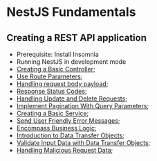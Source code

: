 # NestJS Fundamentals

## Creating a REST API application
- Prerequisite: Install Insomnia
- Running NestJS in development mode
- [Creating a Basic Controller](./iluvcofee/lectures/lecture-010-creating-a-basic-controller.md);
- [Use Route Parameters](./iluvcofee/lectures/lecture-011-use-route-parameters.md);
- [Handling request body payload](./iluvcofee/lectures/lecture-012-handling-request-body-payload.md);
- [Response Status Codes](./iluvcofee/lectures/lecture-013-response-status-codes.md);
- [Handling Update and Delete Requests](./iluvcofee/lectures/lecture-014-handling-update-and-delete-requests.md);
- [Implement Pagination With Query Parameters](./iluvcofee/lectures/lecture-015-implement-pagination-with-query-parameters.md);
- [Creating a Basic Service](./iluvcofee/lectures/lecture-016-creating-a-basic-service.md);
- [Send User Friendly Error Messages](./iluvcofee/lectures/lecture-017-send-user-friendly-error-messages.md);
- [Encompass Business Logic](./iluvcofee/lectures/lecture-018-encompass-business-domain-in-modules.md);
- [Introduction to Data Transfer Objects](./iluvcofee/lectures/lecture-019-introduction-to-data-transfer-objects.md);
- [Validate Input Data with Data Transfer Objects](./iluvcofee/lectures/lecture-020-validate-input-data-with-data-transfer-objects.md);
- [Handling Malicious Request Data](./iluvcofee/lectures/lecture-020-validate-input-data-with-data-transfer-objects.md);